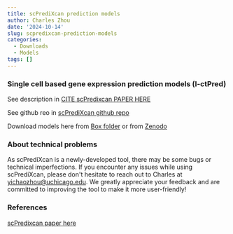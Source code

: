 ```yaml
---
title: scPrediXcan prediction models
author: Charles Zhou
date: '2024-10-14'
slug: scpredixcan-prediction-models
categories:
  - Downloads
  - Models
tags: []
---
```


### Single cell based gene expression prediction models (l-ctPred)

See description in [CITE scPredixcan PAPER HERE](https://www.biorxiv.org/content/10.1101/2024.11.11.623049v1)

See github reo in [scPrediXcan github repo](https://github.com/hakyimlab/scPrediXcan)

Download models here from [Box folder](https://uchicago.box.com/s/wgyt3wqfjezsqwjhndcceky6nivil8kh) or from [Zenodo](https://zenodo.org/uploads/13929785) 


### About technical problems
As scPrediXcan is a newly-developed tool, there may be some bugs or technical imperfections. If you encounter any issues while using scPrediXcan, please don't hesitate to reach out to Charles at yichaozhou@uchicago.edu. We greatly appreciate your feedback and are committed to improving the tool to make it more user-friendly!

### References

[scPredixcan paper here](https://www.biorxiv.org/content/10.1101/2024.11.11.623049v1)
